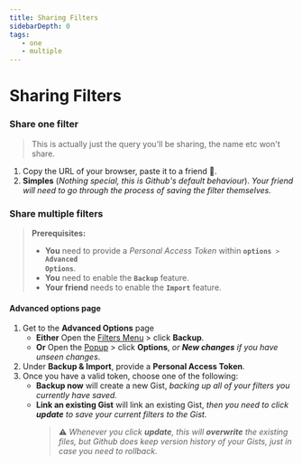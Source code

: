 ```yaml
---
title: Sharing Filters
sidebarDepth: 0
tags:
   - one
   - multiple
---
```


# Sharing Filters

### Share one filter
> This is actually just the query you'll be sharing, the name etc won't share.
1. Copy the URL of your browser, paste it to a friend 🦋.
1. **Simples** (_Nothing special, this is Github's default behaviour_).
   *Your friend will need to go through the process of saving the filter themselves.*

### Share multiple filters
> **Prerequisites:**
> - **You** need to provide a _Personal Access Token_ within <code><b>options</b> > <b>Advanced Options</b></code>.
> - **You** need to enable the <code><b>Backup</b></code> <GsfBetaChip/> feature.
> - **Your friend** needs to enable the <code><b>Import</b></code> <GsfBetaChip/> feature.

#### Advanced options page

1. Get to the **Advanced Options** page
   - **Either** Open the [Filters Menu](/elements/filters-menu/) > click **Backup**.
   - **Or** Open the [Popup](/elements/popup/) > click **Options**, *or **New changes** if you have unseen changes*.
1. Under **Backup & Import**, provide a **Personal Access Token**.
1. Once you have a valid token, choose one of the following:
   - **Backup now**  will create a new Gist, *backing up all of your filters you currently have saved.*
   - **Link an existing Gist** will link an existing Gist, *then you need to click **update** to save your current filters to the Gist.*
      > ⚠️ *Whenever you click **update**, this will **overwrite** the existing files, but Github does keep version history of your Gists, just in case you need to rollback.*
